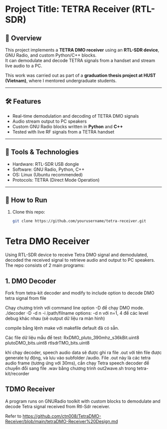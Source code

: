 # Project Title: TETRA Receiver (RTL-SDR)

## 📌 Overview
This project implements a **TETRA DMO receiver** using an **RTL-SDR device**, GNU Radio, and custom Python/C++ blocks.  
It can demodulate and decode TETRA signals from a handset and stream live audio to a PC.  

This work was carried out as part of a **graduation thesis project at HUST (Vietnam)**, where I mentored undergraduate students.

---

## 🛠️ Features
- Real-time demodulation and decoding of TETRA DMO signals  
- Audio stream output to PC speakers  
- Custom GNU Radio blocks written in **Python** and **C++**  
- Tested with live RF signals from a TETRA handset  

---

## 🔧 Tools & Technologies
- Hardware: RTL-SDR USB dongle  
- Software: GNU Radio, Python, C++  
- OS: Linux (Ubuntu recommended)  
- Protocols: TETRA (Direct Mode Operation)  

---

## 🚀 How to Run
1. Clone this repo:  
   ```bash
   git clone https://github.com/yourusername/tetra-receiver.git

# Tetra DMO Receiver
Using RTL-SDR device to receive Tetra DMO signal and demodulated, decoded the received signal to retrieve audio and output to PC speakers.
The repo consists of 2 main programs: 
## 1. DMO Decoder
Fork from tetra-kit decoder and modify to include option to decode DMO tetra signal from file 

Chạy chương trình với command line option -D để chạy DMO mode.
./decoder -D -d n -i /path/filname
options:  -d n với n=1, 4 để các level debug khác nhau (sẽ output dữ liệu ra màn hình)

compile bằng lệnh make với makefile default đã có sẵn.

Các file dữ liệu mẫu để test:
RxDMO_pluto_390mhz_s36kBit.uint8
plutoDMO_bits.uint8
rtlsdrTMO_bits.uint8

khi chạy decoder, speech audio data sẽ được ghi ra file .out với tên file được generate tự động, và lưu vào subfolder /audio. 
File .out này là các tetra audio frame (tương ứng với 30ms), cần chạy Tetra speech decoder để chuyển đổi sang file .wav bằng chương trình out2wave.sh trong tetra-kit/recorder

## TDMO Receiver
A program runs on GNURadio toolkit with custom blocks to demodulate and decode Tetra signal received from Rtl-Sdr receiver.

Refer to https://github.com/ctn008/TetraDMO-Receiver/blob/main/tetraDMO-Receiver%20Design.md
